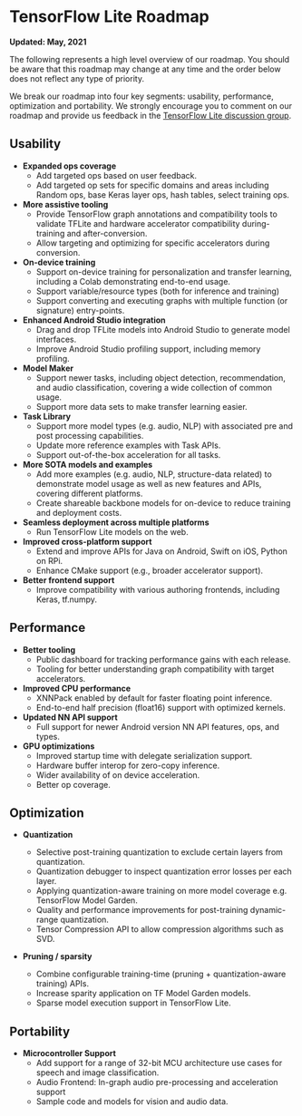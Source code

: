 # TensorFlow Lite Roadmap

**Updated: May, 2021**

The following represents a high level overview of our roadmap. You should be
aware that this roadmap may change at any time and the order below does not
reflect any type of priority.

We break our roadmap into four key segments: usability, performance,
optimization and portability. We strongly encourage you to comment on our
roadmap and provide us feedback in the
[TensorFlow Lite discussion group](https://groups.google.com/a/tensorflow.org/g/tflite).

## Usability

*   **Expanded ops coverage**
    *   Add targeted ops based on user feedback.
    *   Add targeted op sets for specific domains and areas including Random
        ops, base Keras layer ops, hash tables, select training ops.
*   **More assistive tooling**
    *   Provide TensorFlow graph annotations and compatibility tools to validate
        TFLite and hardware accelerator compatibility during-training and
        after-conversion.
    *   Allow targeting and optimizing for specific accelerators during
        conversion.
*   **On-device training**
    *   Support on-device training for personalization and transfer learning,
        including a Colab demonstrating end-to-end usage.
    *   Support variable/resource types (both for inference and training)
    *   Support converting and executing graphs with multiple function (or
        signature) entry-points.
*   **Enhanced Android Studio integration**
    *   Drag and drop TFLite models into Android Studio to generate model
        interfaces.
    *   Improve Android Studio profiling support, including memory profiling.
*   **Model Maker**
    *   Support newer tasks, including object detection, recommendation, and
        audio classification, covering a wide collection of common usage.
    *   Support more data sets to make transfer learning easier.
*   **Task Library**
    *   Support more model types (e.g. audio, NLP) with associated pre and post
        processing capabilities.
    *   Update more reference examples with Task APIs.
    *   Support out-of-the-box acceleration for all tasks.
*   **More SOTA models and examples**
    *   Add more examples (e.g. audio, NLP, structure-data related) to
        demonstrate model usage as well as new features and APIs, covering
        different platforms.
    *   Create shareable backbone models for on-device to reduce training and
        deployment costs.
*   **Seamless deployment across multiple platforms**
    *   Run TensorFlow Lite models on the web.
*   **Improved cross-platform support**
    *   Extend and improve APIs for Java on Android, Swift on iOS, Python on
        RPi.
    *   Enhance CMake support (e.g., broader accelerator support).
*   **Better frontend support**
    *   Improve compatibility with various authoring frontends, including Keras,
        tf.numpy.

## Performance

*   **Better tooling**
    *   Public dashboard for tracking performance gains with each release.
    *   Tooling for better understanding graph compatibility with target
        accelerators.
*   **Improved CPU performance**
    *   XNNPack enabled by default for faster floating point inference.
    *   End-to-end half precision (float16) support with optimized kernels.
*   **Updated NN API support**
    *   Full support for newer Android version NN API features, ops, and types.
*   **GPU optimizations**
    *   Improved startup time with delegate serialization support.
    *   Hardware buffer interop for zero-copy inference.
    *   Wider availability of on device acceleration.
    *   Better op coverage.

## Optimization

*   **Quantization**

    *   Selective post-training quantization to exclude certain layers from
        quantization.
    *   Quantization debugger to inspect quantization error losses per each
        layer.
    *   Applying quantization-aware training on more model coverage e.g.
        TensorFlow Model Garden.
    *   Quality and performance improvements for post-training dynamic-range
        quantization.
    *   Tensor Compression API to allow compression algorithms such as SVD.

*   **Pruning / sparsity**

    *   Combine configurable training-time (pruning + quantization-aware
        training) APIs.
    *   Increase sparity application on TF Model Garden models.
    *   Sparse model execution support in TensorFlow Lite.

## Portability

*   **Microcontroller Support**
    *   Add support for a range of 32-bit MCU architecture use cases for speech
        and image classification.
    *   Audio Frontend: In-graph audio pre-processing and acceleration support
    *   Sample code and models for vision and audio data.

